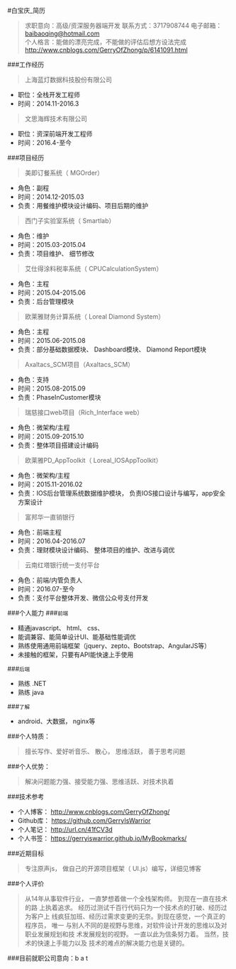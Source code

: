 #白宝庆_简历
> 求职意向：高级/资深服务器端开发 
> 联系方式：3717908744 
> 电子邮箱：baibaoqing@hotmail.com    
> 个人格言：能做的漂亮完成，不能做的评估后想方设法完成
 http://www.cnblogs.com/GerryOfZhong/p/6141091.html
 
###工作经历
> 上海蓝灯数据科技股份有限公司     
 
* 职位：全栈开发工程师         
* 时间：2014.11-2016.3    
 
> 文思海辉技术有限公司     
 
* 职位：资深前端开发工程师     
* 时间：2016.4-至今       
   
     
###项目经历
> 美即订餐系统（ MGOrder）
   
  * 角色：副程      
  * 时间：2014.12-2015.03     
  * 负责：用餐维护模块设计编码、项目后期的维护      
   
> 西门子实验室系统（ Smartlab）
   
  * 角色：维护      
  * 时间：2015.03-2015.04     
  * 负责：项目维护、 细节修改      
   
> 艾仕得涂料税率系统（ CPUCalculationSystem）
   
  * 角色：主程
  * 时间：2015.04-2015.06
  * 负责：后台管理模块
   
> 欧莱雅财务计算系统（ Loreal Diamond System）
   
   * 角色：主程
   * 时间：2015.06-2015.08
   * 负责：部分基础数据模块、 Dashboard模块、 Diamond Report模块
    
> Axaltacs_SCM项目（Axaltacs_SCM）
   
  * 角色：支持
  * 时间：2015.08-2015.09
  * 负责：PhaseInCustomer模块
   
> 瑞慈接口web项目（Rich_Interface web）
   
  * 角色：微架构/主程
  * 时间：2015.09-2015.10
  * 负责：整体项目搭建设计编码
   
> 欧莱雅PD_AppToolkit（ Loreal_IOSAppToolkit）
   
  * 角色：微架构/主程
  * 时间：2015.11-2016.02
  * 负责：IOS后台管理系统数据维护模块， 负责IOS接口设计与编写，app安全方案设计
   
> 富邦华一直销银行
   
  * 角色：前端主程
  * 时间：2016.04-2016.07
  * 负责：理财模块设计编码、 整体项目的维护、改进与调优
   
> 云南红塔银行统一支付平台
   
  * 角色：前端/内管负责人
  * 时间：2016.07-至今
  * 负责：支付平台整体开发、微信公众号支付开发
     
     
###个人能力
###`前端`
 
  * 精通javascript、 html、 css、
  * 能调兼容、能简单设计UI、能基础性能调优
  * 熟练使用通用前端框架（jquery、zepto、Bootstrap、AngularJS等）
  * 未接触的框架，只要有API能快速上手使用  
            
###`后端`
 
  * 熟练 .NET
  * 熟练 java      
     
###`了解`
 
  * android、大数据， nginx等        
   
   
###个人特质：
> 擅长写作、爱好听音乐、 散心， 思维活跃， 善于思考问题
 
 
###个人优势：
> 解决问题能力强、接受能力强、思维活跃、对技术执着
 
 
###技术参考
  * 个人博客： http://www.cnblogs.com/GerryOfZhong/
  * Github库：  https://github.com/GerryIsWarrior
  * 个人笔记：  http://url.cn/41fCV3d
  * 个人书签： https://gerryiswarrior.github.io/MyBookmarks/
 
 
###近期目标
> 专注原声js， 做自己的开源项目框架（ UI.js）编写，详细见博客
 
 
###个人评价
> 从14年从事软件行业， 一直梦想着做一个全栈架构师。 到现在一直在技术的路
  上执着追求。 经历过测试千百行代码只为一个技术点的打破、经历过为客户上
  线疯狂加班、经历过需求变更的无奈。到现在感觉，一个真正的程序员， 唯一
  与别人不同的是视野与思维，对软件设计开发的思维以及对职业发展规划和技
  术发展规划的视野。 一直以此为信条努力着。 当然，技术的快速上手能力以及
  技术的难点的解决能力也是关键的。
   
###目前就职公司意向：b a t
